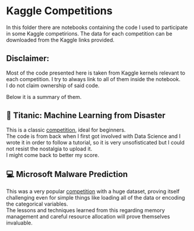 # Kaggle Competitions

In this folder there are notebooks containing the code I used to participate in some Kaggle competirions. 
The data for each competition can be downloaded from the Kaggle links provided.

## Disclaimer:
Most of the code presented here is taken from Kaggle kernels relevant to each competition. I try to always link to all of them inside the notebook.<br>
I do not claim ownership of said code.

Below it is a summary of them.

## :ship: Titanic: Machine Learning from Disaster
This is a classic [competition](https://www.kaggle.com/c/titanic), ideal for beginners.<br>
The code is from back when I first got involved with Data Science and I wrote it in order to follow a tutorial, so it is very unsofisticated but I could not resist the nostalgia to upload it.<br>
I might come back to better my score.

## :computer: Microsoft Malware Prediction
This was a very popular [competition](https://www.kaggle.com/c/microsoft-malware-prediction) with a huge dataset, proving itself challenging even for simple things like loading all of the data or encoding the categorical variables.<br>
The lessons and techniques learned from this regarding memory management and careful resource allocation will prove themselves invaluable.
